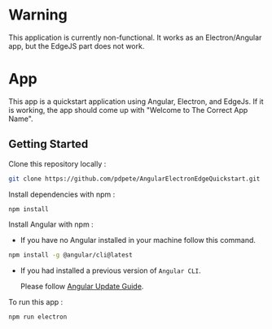 # Warning
This application is currently non-functional. It works as an Electron/Angular app, but the EdgeJS part does not work.

# App
This app is a quickstart application using Angular, Electron, and EdgeJs. If it is working, the app should come up with "Welcome to The Correct App Name".

## Getting Started

Clone this repository locally :

```bash or cmd
git clone https://github.com/pdpete/AngularElectronEdgeQuickstart.git
```

Install dependencies with npm :

```bash or cmd
npm install
```

Install Angular with npm :

- If you have no Angular installed in your machine follow this command.

```bash or cmd
npm install -g @angular/cli@latest
```

- If you had installed a previous version of `Angular CLI`.

  Please follow [Angular Update Guide](https://update.angular.io/).

To run this app :
```bash or cmd
npm run electron
```
